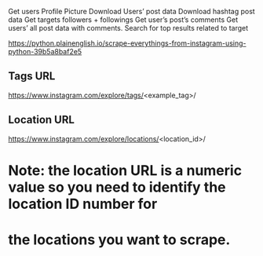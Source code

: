 <DONE> Get users Profile Picture
<DONE> Download Users’ post data
<TODO> Download hashtag post data
<DONE> Get targets followers + followings
<TODO> Get user’s post’s comments
<TODO> Get users’ all post data with comments.
<DONE> Search for top results related to target


https://python.plainenglish.io/scrape-everythings-from-instagram-using-python-39b5a8baf2e5




## Tags URL
https://www.instagram.com/explore/tags/<example_tag>/

## Location URL
https://www.instagram.com/explore/locations/<location_id>/

# Note: the location URL is a numeric value so you need to identify the location ID number for
# the locations you want to scrape. 


